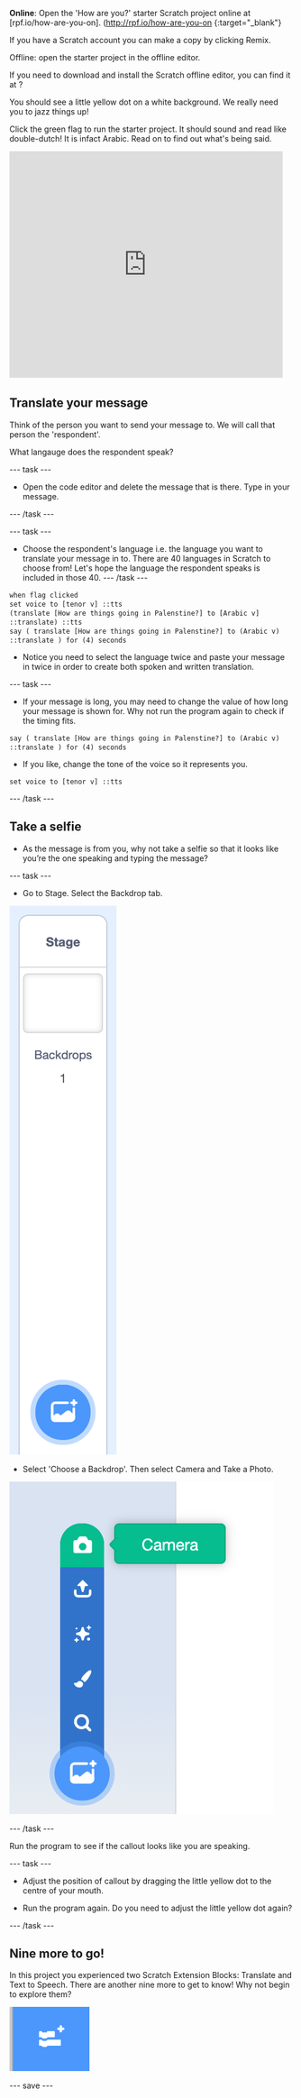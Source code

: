 **Online**: Open the 'How are you?' starter Scratch project online at [rpf.io/how-are-you-on]. (http://rpf.io/how-are-you-on {:target="_blank"}

If you have a Scratch account you can make a copy by clicking Remix.

Offline: open the starter project in the offline editor.

If you need to download and install the Scratch offline editor, you can find it at ?

You should see a little yellow dot on a white background. We really need you to jazz things up! 

Click the green flag to run  the starter project. It should sound and read like double-dutch! It is infact Arabic. Read on to find out  what's being said.

<div>
<iframe src="https://scratch.mit.edu/projects/390185573/embed" allowtransparency="true" width="485" height="402" frameborder="0" scrolling="no" allowfullscreen></iframe>
</div>

## Translate your message

Think of the person you want to send your message to. We will call that person the 'respondent'. 

What langauge does the respondent speak?

--- task ---

+ Open the code editor and delete the message that is there. Type in your message.

--- /task ---

--- task ---

+ Choose the respondent's language i.e. the language you want to translate your message in to. There are 40 languages in Scratch to choose from! Let's hope the language the respondent speaks is included in those 40.
--- /task ---
```blocks3
when flag clicked
set voice to [tenor v] ::tts
(translate [How are things going in Palenstine?] to [Arabic v] ::translate) ::tts
say ( translate [How are things going in Palenstine?] to (Arabic v) ::translate ) for (4) seconds
```
+ Notice you need to select the language twice and paste your message in twice in order to create both spoken and written translation.

--- task ---

+ If your message is long, you may need to change the value of how long your message is shown for. Why not run the program again to check if the timing fits.
```blocks3
say ( translate [How are things going in Palenstine?] to (Arabic v) ::translate ) for (4) seconds
```

+ If you like, change the tone of the voice so it  represents you.
```blocks3
set voice to [tenor v] ::tts
```
--- /task ---

## Take a selfie

+ As the message is from you, why not take a selfie so that it looks like you’re the one speaking and typing the message?

--- task ---
+ Go to Stage. Select the Backdrop tab.

![Access Stage](images/stage.png)

+ Select 'Choose a Backdrop'. Then select Camera and Take a Photo.

![Access Camera](images/Choose-a-Backdrop-Camera.png)

--- /task ---

Run the program to see if the callout looks like you are speaking.

--- task ---

+ Adjust the position of callout by dragging the little yellow dot to the centre of your mouth.

+ Run the program again. Do you need to adjust the little yellow dot again?

--- /task ---

## Nine more to go!

In this project you experienced two Scratch Extension Blocks: Translate and Text to Speech. There are another nine more to get to know! Why not begin to explore them? 

![Extension Blocks tab](images/extension-blocks.png)


--- save ---
